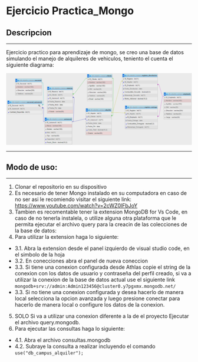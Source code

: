 # Ejercicio Practica_Mongo

## Descripcion
---
Ejercicio practico para aprendizaje de mongo, se creo una base de datos simulando el manejo de alquileres de vehiculos, teniento el cuenta el siguiente diagrama:

![Diagrama en el que se fundamento la base de datos](./diagramaGuia.png)

---
## Modo de uso:
---
1. Clonar el repositorio en su dispositivo
2. Es necesario de tener Mongo instalado en su computadora en caso de no ser asi le recomiendo visitar el siguiente link: https://www.youtube.com/watch?v=2cWZ0lFbJoY
3. Tambien es recomentable tener la extension MongoDB for Vs Code, en caso de no tenerla instalela, o utilize alguna otra plataforma que le permita ejecutar el archivo query para la creacin de las colecciones de la base de datos:
4. Para utilizar la extension haga lo siguiente:
  - 3.1. Abra la extension desde el panel izquierdo de visual studio code, en el simbolo de la hoja
  - 3.2. En conecciones abra el panel de nueva coneccion
  - 3.3. Si tiene una conexion configurada desde Athlas copie el string de la conexion con los datos de usuario y contraseña del perfil creado, si va a utilizar la conexion de la base de datos actual use el siguiente link ```mongodb+srv://admin:Admin123456@cluster0.y7pgxmx.mongodb.net/```
  - 3.3. Si no tiene una conexion configurada y desea hacerlo de manera local selecciona la opcion avanzada y luego presione conectar para hacerlo de manera local o configure los datos de la conexion.
5. SOLO Si va a utilizar una conexion diferente a la de el proyecto Ejecutar el archivo query.mongodb.
6. Para ejecutar las consultas haga lo siguiente:
  - 4.1. Abra el archivo consultas.mongodb
  - 4.2. Subraye la consulta a realizar incluyendo el comando ```use("db_campus_alquiler");```


